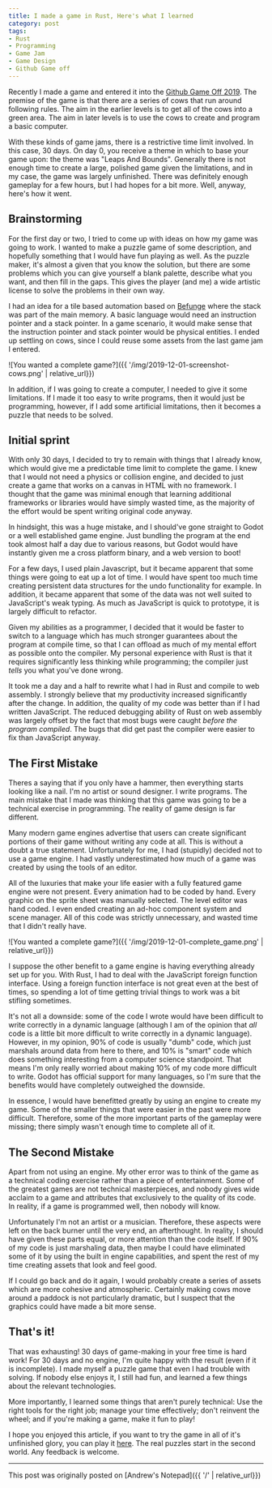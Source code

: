 ```yaml
---
title: I made a game in Rust, Here's what I learned
category: post
tags:
- Rust
- Programming
- Game Jam
- Game Design
- Github Game off
---
```


Recently I made a game and entered it into the [Github Game Off 2019](https://itch.io/jam/game-off-2019). The premise of the game is that there are a series of cows that run around following rules. The aim in the earlier levels is to get all of the cows into a green area. The aim in later levels is to use the cows to create and program a basic computer.

With these kinds of game jams, there is a restrictive time limit involved. In this case, 30 days. On day 0, you receive a theme in which to base your game upon: the theme was "Leaps And Bounds". Generally there is not enough time to create a large, polished game given the limitations, and in my case, the game was largely unfinished. There was definitely enough gameplay for a few hours, but I had hopes for a bit more. Well, anyway, here's how it went.

## Brainstorming

For the first day or two, I tried to come up with ideas on how my game was going to work. I wanted to make a puzzle game of some description, and hopefully something that I would have fun playing as well. As the puzzle maker, it's almost a given that you know the solution, but there are some problems which you can give yourself a blank palette, describe what you want, and then fill in the gaps. This gives the player (and me) a wide artistic license to solve the problems in their own way.

I had an idea for a tile based automation based on [Befunge](https://en.wikipedia.org/wiki/Befunge) where the stack was part of the main memory. A basic language would need an instruction pointer and a stack pointer. In a game scenario, it would make sense that the instruction pointer and stack pointer would be physical entities. I ended up settling on cows, since I could reuse some assets from the last game jam I entered.

![You wanted a complete game?]({{ '/img/2019-12-01-screenshot-cows.png' | relative_url}})

In addition, if I was going to create a computer, I needed to give it some limitations. If I made it too easy to write programs, then it would just be programming, however, if I add some artificial limitations, then it becomes a puzzle that needs to be solved.

## Initial sprint

With only 30 days, I decided to try to remain with things that I already know, which would give me a predictable time limit to complete the game. I knew that I would not need a physics or collision engine, and decided to just create a game that works on a canvas in HTML with no framework. I thought that the game was minimal enough that learning additional frameworks or libraries would have simply wasted time, as the majority of the effort would be spent writing original code anyway.

In hindsight, this was a huge mistake, and I should've gone straight to Godot or a well established game engine. Just bundling the program at the end took almost half a day due to various reasons, but Godot would have instantly given me a cross platform binary, and a web version to boot!

For a few days, I used plain Javascript, but it became apparent that some things were going to eat up a lot of time. I would have spent too much time creating persistent data structures for the undo functionality for example. In addition, it became apparent that some of the data was not well suited to JavaScript's weak typing. As much as JavaScript is quick to prototype, it is largely difficult to refactor.

Given my abilities as a programmer, I decided that it would be faster to switch to a language which has much stronger guarantees about the program at compile time, so that I can offload as much of my mental effort as possible onto the compiler.
My personal experience with Rust is that it requires significantly less thinking while programming; the compiler just *tells* you what you've done wrong.

It took me a day and a half to rewrite what I had in Rust and compile to web assembly. I strongly believe that my productivity increased significantly after the change. In addition, the quality of my code was better than if I had written JavaScript. The reduced debugging ability of Rust on web assembly was largely offset by the fact that most bugs were caught *before the program compiled*. The bugs that did get past the compiler were easier to fix than JavaScript anyway.
## The First Mistake

Theres a saying that if you only have a hammer, then everything starts looking like a nail. I'm no artist or sound designer. I write programs. The main mistake that I made was thinking that this game was going to be a technical exercise in programming. The reality of game design is far different.

Many modern game engines advertise that users can create significant portions of their game without writing any code at all. This is without a doubt a true statement. Unfortunately for me, I had (stupidly) decided not to use a game engine. I had vastly underestimated how much of a game was created by using the tools of an editor. 

All of the luxuries that make your life easier with a fully featured game engine were not present. Every animation had to be coded by hand. Every graphic on the sprite sheet was manually selected. The level editor was hand coded. I even ended creating an ad-hoc component system and scene manager. All of this code was strictly unnecessary, and wasted time that I didn't really have.

![You wanted a complete game?]({{ '/img/2019-12-01-complete_game.png' | relative_url}})

I suppose the other benefit to a game engine is having everything already set up for you. With Rust, I had to deal with the JavaScript foreign function interface. Using a foreign function interface is not great even at the best of times, so spending a lot of time getting trivial things to work was a bit stifling sometimes.

It's not all a downside: some of the code I wrote would have been difficult to write correctly in a dynamic language (although I am of the opinion that *all* code is a little bit more difficult to write correctly in a dynamic language). However, in my opinion, 90% of code is usually "dumb" code, which just marshals around data from here to there, and 10% is "smart" code which does something interesting from a computer science standpoint. That means I'm only really worried about making 10% of my code more difficult to write. Godot has official support for many languages, so I'm sure that the benefits would have completely outweighed the downside.

In essence, I would have benefitted greatly by using an engine to create my game. Some of the smaller things that were easier in the past were more difficult. Therefore, some of the more important parts of the gameplay were missing; there simply wasn't enough time to complete all of it.

## The Second Mistake

Apart from not using an engine. My other error was to think of the game as a technical coding exercise rather than a piece of entertainment. Some of the greatest games are not technical masterpieces, and nobody gives wide acclaim to a game and attributes that exclusively to the quality of its code. In reality, if a game is programmed well, then nobody will know.

Unfortunately I'm not an artist or a musician. Therefore, these aspects were left on the back burner until the very end, an afterthought. In reality, I should have given these parts equal, or more attention than the code itself. If 90% of my code is just marshaling data, then maybe I could have eliminated some of it by using the built in engine capabilities, and spent the rest of my time creating assets that look and feel good.

If I could go back and do it again, I would probably create a series of assets which are more cohesive and atmospheric. Certainly making cows move around a paddock is not particularly dramatic, but I suspect that the graphics could have made a bit more sense.

## That's it!

That was exhausting! 30 days of game-making in your free time is hard work! For 30 days and no engine, I'm quite happy with the result (even if it is incomplete). I made myself a puzzle game that even I had trouble with solving. If nobody else enjoys it, I still had fun, and learned a few things about the relevant technologies.

More importantly, I learned some things that aren't purely technical: Use the right tools for the right job; manage your time effectively; don't reinvent the wheel; and if you're making a game, make it fun to play!

I hope you enjoyed this article, if you want to try the game in all of it's unfinished glory, you can play it [here](https://pilotinpyjamas.itch.io/cows). The real puzzles start in the second world. Any feedback is welcome.

---

This post was originally posted on [Andrew's Notepad]({{ '/' | relative_url}})
